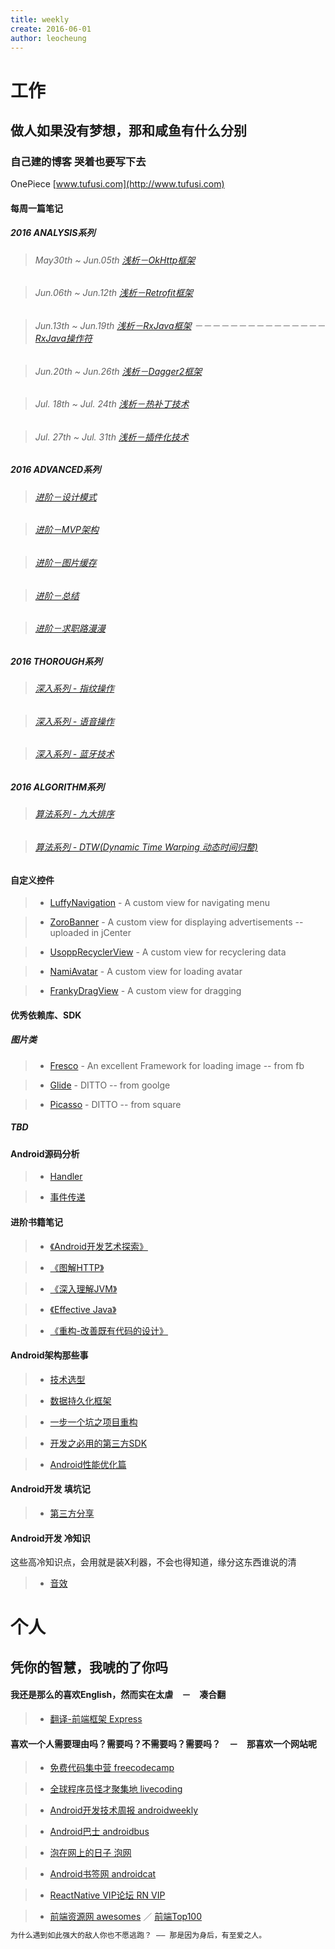 ```yaml
---
title: weekly
create: 2016-06-01
author: leocheung
---
```

# 工作

## 做人如果没有梦想，那和咸鱼有什么分别

### 自己建的博客 哭着也要写下去  

OnePiece [www.tufusi.com](http://www.tufusi.com)

#### 每周一篇笔记  
##### 2016 ANALYSIS系列
> ###### May30th ~ Jun.05th     [浅析－OkHttp框架](http://tufusi.com/2016/06/01/Android%E9%83%A8%E8%90%BD%E6%A0%BC%E4%B9%8BOkHttp%E6%A1%86%E6%9E%B6/)

> ###### Jun.06th ~ Jun.12th    [浅析－Retrofit框架](http://tufusi.com/2016/06/02/Android%E9%83%A8%E8%90%BD%E6%A0%BC%E4%B9%8BRetrofit%E6%A1%86%E6%9E%B6/)

> ###### Jun.13th ~ Jun.19th    [浅析－RxJava框架](http://tufusi.com/2016/06/07/Android%E9%83%A8%E8%90%BD%E6%A0%BC%E4%B9%8BRxJava%E6%A1%86%E6%9E%B6/) －－－－－－－－－－－－－－－ [RxJava操作符]()

> ###### Jun.20th ~ Jun.26th    [浅析－Dagger2框架](http://tufusi.com/2016/06/07/Android%E9%83%A8%E8%90%BD%E6%A0%BC%E4%B9%8BRxJava%E6%A1%86%E6%9E%B6/)

> ###### Jul. 18th ~ Jul. 24th    [浅析－热补丁技术]()

> ###### Jul. 27th ~ Jul. 31th    [浅析－插件化技术]()

##### 2016 ADVANCED系列
> ###### [进阶－设计模式](http://tufusi.com/2016/08/13/%E8%BF%9B%E9%98%B6%E7%B3%BB%E5%88%97%E4%B9%8B%E8%AE%BE%E8%AE%A1%E6%A8%A1%E5%BC%8F/#more)

> ###### [进阶－MVP架构](http://tufusi.com/2016/08/13/%E8%BF%9B%E9%98%B6%E7%B3%BB%E5%88%97%E4%B9%8BMVP%E6%9E%B6%E6%9E%84/#more/)

> ###### [进阶－图片缓存](http://tufusi.com/2016/08/13/%E8%BF%9B%E9%98%B6%E7%B3%BB%E5%88%97%E4%B9%8B%E5%9B%BE%E7%89%87%E7%BC%93%E5%AD%98%E6%8A%80%E6%9C%AF/#more/)

> ###### [进阶－总结](http://tufusi.com/2016/08/13/%E8%BF%9B%E9%98%B6%E7%B3%BB%E5%88%97%E4%B9%8B%E4%B8%80%E5%B9%B4%E4%B8%80%E6%80%BB%E7%BB%93/#more/)

> ###### [进阶－求职路漫漫](http://tufusi.com/2016/08/13/%E8%BF%9B%E9%98%B6%E7%B3%BB%E5%88%97%E4%B9%8B%E6%B1%82%E8%81%8C%E8%B7%AF%E6%BC%AB%E6%BC%AB/#more/)

##### 2016 THOROUGH系列
> ###### [深入系列 - 指纹操作]()

> ###### [深入系列 - 语音操作]()

> ###### [深入系列 - 蓝牙技术]()

##### 2016 ALGORITHM系列
> ###### [算法系列 - 九大排序]()

> ###### [算法系列 - DTW(Dynamic Time Warping 动态时间归整)]()

#### 自定义控件
>* [LuffyNavigation]() - A custom view for navigating menu

>* [ZoroBanner]() - A custom view for displaying advertisements -- uploaded in jCenter

>* [UsoppRecyclerView]() - A custom view for recyclering data

>* [NamiAvatar]() - A custom view for loading avatar

>* [FrankyDragView]() - A custom view for dragging 

#### 优秀依赖库、SDK

##### 图片类
>* [Fresco]() - An excellent Framework for loading image -- from fb

>* [Glide]() - DITTO -- from goolge

>* [Picasso]() - DITTO -- from square

##### TBD

#### Android源码分析

>* [Handler]()

>* [事件传递]()

#### 进阶书籍笔记

>* [《Android开发艺术探索》]()

>* [《图解HTTP》]()

>* [《深入理解JVM》]()

>* [《Effective Java》]()

>* [《重构-改善既有代码的设计》]()

#### Android架构那些事

>* [技术选型]()

>* [数据持久化框架]()

>* [一步一个坑之项目重构]()

>* [开发之必用的第三方SDK]()

>* [Android性能优化篇]()

#### Android开发  填坑记

>* [第三方分享]()


#### Android开发  冷知识

这些高冷知识点，会用就是装X利器，不会也得知道，缘分这东西谁说的清

>* [音效]()

# 个人

## 凭你的智慧，我唬的了你吗

#### 我还是那么的喜欢English，然而实在太虐　－　凑合翻

>* [翻译-前端框架 Express](https://github.com/LeoCheung0221/LeoCheung0221.github.io/blob/master/%E5%B9%B2%E8%B4%A7%E5%88%86%E4%BA%AB/TRANSLAT_EXPRESSE.MD)

#### 喜欢一个人需要理由吗？需要吗？不需要吗？需要吗？　－　那喜欢一个网站呢

>* [免费代码集中营 freecodecamp](https://www.freecodecamp.com/)

>* [全球程序员怪才聚集地 livecoding](http://www.livecoding.tv/)

>* [Android开发技术周报 androidweekly](http://androidweekly.cn/)

>* [Android巴士 androidbus](http://www.apkbus.com/)

>* [泡在网上的日子 泡网](http://www.jcodecraeer.com/)

>* [Android书签网 androidcat](http://androidcat.com/version2/)

>* [ReactNative VIP论坛 RN VIP](http://www.reactnative.vip/)

>* [前端资源网 awesomes](https://www.awesomes.cn/) ／ [前端Top100](https://www.awesomes.cn/rank/)

```sh
为什么遇到如此强大的敌人你也不愿逃跑？ —— 那是因为身后，有至爱之人。 
                                                                        —— 波特卡斯·D·艾斯
```


[NamiAvatar]: <https://github.com/LeoCheung0221/NamiAvatar>
[ZoroBanner]: <https://github.com/LeoCheung0221/ZoroBanner> 
[LuffyNavigation]: <https://github.com/LeoCheung0221/LuffyNavigation>
[UsoppRecyclerView]: <https://github.com/LeoCheung0221/UsoppRecyclerView>
[FrankyDragView]:<https://github.com/LeoCheung0221/FrankyDragView>

[Fresco]:<https://github.com/LeoCheung0221/第三方SDK/FRESCO.MD>
[Glide]:<https://github.com/LeoCheung0221/第三方SDK/GLIDE.MD>
[Picasso]:<https://github.com/LeoCheung0221/第三方SDK/PICASSO.MD>

[Handler]:<https://github.com/LeoCheung0221/Android源码/HANDLER.MD>
[事件传递]:<https://github.com/LeoCheung0221/Android源码/事件传递.MD>
